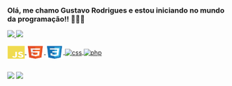 ### Olá, me chamo Gustavo Rodrigues e estou iniciando no mundo da programação!! 🧑‍💻🫶
<div>
  <a href="https://github.com/gusrodriguess" >
  <img height="180em" src="https://github-readme-stats.vercel.app/api?username=gusrodriguess&show_icons=true&theme=merko" />
  <img height="180em" src="https://github-readme-stats.vercel.app/api/top-langs/?username=gusrodriguess&layout=compact&theme=merko" />
</div>

<div style="display: inline_block"><br>
  <img align="center" alt="javascript" height="30" width="40" src="https://raw.githubusercontent.com/devicons/devicon/master/icons/javascript/javascript-plain.svg">
  <img align="center" alt="html" height="30" width="40" src="https://raw.githubusercontent.com/devicons/devicon/master/icons/html5/html5-original.svg">
  <img align="center" alt="css" height="30" width="40" src="https://raw.githubusercontent.com/devicons/devicon/master/icons/css3/css3-original.svg">
  <img align="center" alt="css" height="30" width="40" src="https://cdn.jsdelivr.net/gh/devicons/devicon/icons/java/java-original.svg" />
  <img align="center" alt="php" height="30" width="40" src="https://cdn.jsdelivr.net/gh/devicons/devicon/icons/php/php-original.svg" />
</div>

##
 
<div> 
  <a href = "mailto:gustavorodrigues_170@outlook.com"><img src="https://img.shields.io/badge/Gmail-D14836?style=for-the-badge&logo=gmail&logoColor=white"></a>
  <a href="https://www.linkedin.com/in/gustavo-rodrigues170" target="_blank"><img src="https://img.shields.io/badge/-LinkedIn-%230077B5?style=for-the-badge&logo=linkedin&logoColor=white" target="_blank"></a> 
</div>

